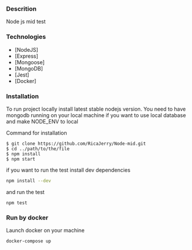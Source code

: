 ### Descrition

Node js mid test

### Technologies

* [NodeJS]
* [Express]
* [Mongoose]
* [MongoDB]
* [Jest]
* [Docker]

### Installation

To run project locally install latest stable nodejs version. 
You need to have mongodb running on your local machine if you want to use local database and make NODE_ENV to local

Command for installation

```
$ git clone https://github.com/RicaJerry/Node-mid.git
$ cd ../path/to/the/file
$ npm install
$ npm start
```

if you want to run the test install dev dependencies

```sh
npm install --dev
```
and run the test
```
npm test
```
### Run by docker

Launch docker on your machine

```sh
docker-compose up
```
